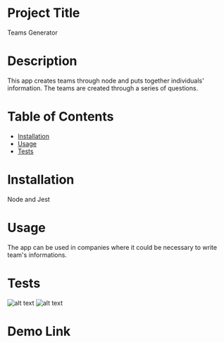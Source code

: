 
# Project Title
Teams Generator


# Description
This app creates teams through node and puts together individuals' information. The teams are created through a series of questions.

# Table of Contents 
* [Installation](#-Installation)
* [Usage](#-Usage)
* [Tests](#-Tests)
  
# Installation
Node and Jest

# Usage
The app can be used in companies where it could be necessary to write team's informations. 

# Tests
![alt text](https://github.com/[xvirix]/[Team-Generator]/blob/[main]/image.jpg?raw=true)
![alt text](https://github.com/[xvirix]/[Team-Generator]/blob/[main]/image.jpg?raw=true)

# Demo Link

